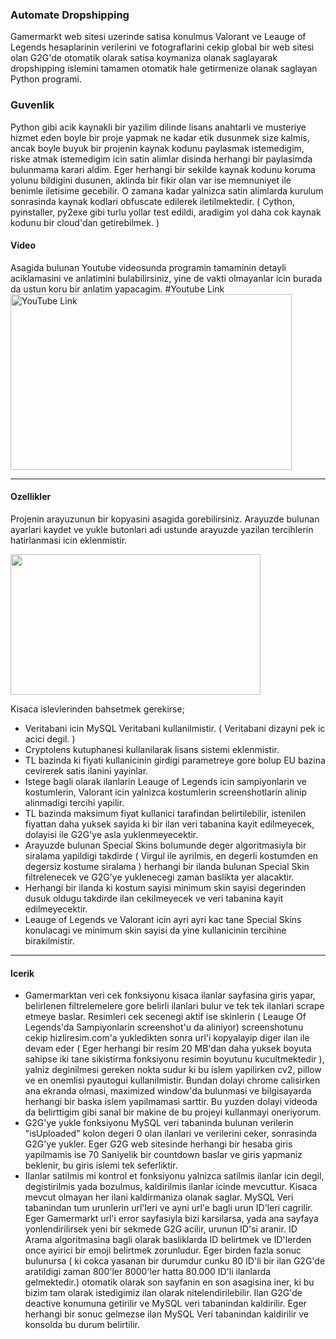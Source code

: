 ### Automate Dropshipping
Gamermarkt web sitesi uzerinde satisa konulmus Valorant ve Leauge of Legends hesaplarinin verilerini ve fotograflarini cekip global bir web sitesi olan G2G'de otomatik olarak satisa koymaniza olanak saglayarak dropshipping islemini tamamen otomatik hale getirmenize olanak saglayan Python programi.

### Guvenlik
Python gibi acik kaynakli bir yazilim dilinde lisans anahtarli ve musteriye hizmet eden boyle bir proje yapmak ne kadar etik dusunmek size kalmis, ancak boyle buyuk bir projenin kaynak kodunu paylasmak istemedigim, riske atmak istemedigim icin satin alimlar disinda herhangi bir paylasimda bulunmama karari aldim. Eger herhangi bir sekilde kaynak kodunu koruma yolunu bildigini dusunen, aklinda bir fikir olan var ise memnuniyet ile benimle iletisime gecebilir. O zamana kadar yalnizca satin alimlarda kurulum sonrasinda kaynak kodlari obfuscate edilerek iletilmektedir.  ( Cython, pyinstaller, py2exe gibi turlu yollar test edildi, aradigim yol daha cok kaynak kodunu bir cloud'dan getirebilmek. )

#### Video

Asagida bulunan Youtube videosunda programin tamaminin detayli aciklamasini ve anlatimini bulabilirsiniz, yine de vakti olmayanlar icin burada da ustun koru bir anlatim yapacagim.
#Youtube Link
<a href="http://www.youtube.com/watch?feature=player_embedded&v=Y_zK45wOoUIhq
" target="_blank"><img src="https://i.hizliresim.com/b2unlzn.jpg" 
alt="YouTube Link" width="450" height="281" /></a>


------------
#### Ozellikler
Projenin arayuzunun bir kopyasini asagida gorebilirsiniz. Arayuzde bulunan ayarlari kaydet ve yukle butonlari adi ustunde arayuzde yazilan tercihlerin hatirlanmasi icin eklenmistir.

<img src="https://i.hizliresim.com/dw8re4c.png" width="400" height="225" />

Kisaca islevlerinden bahsetmek gerekirse;
- Veritabani icin MySQL Veritabani kullanilmistir. ( Veritabani dizayni pek ic acici degil. )
- Cryptolens kutuphanesi kullanilarak lisans sistemi eklenmistir.
- TL bazinda ki fiyati kullanicinin girdigi parametreye gore bolup EU bazina cevirerek satis ilanini yayinlar.
- Istege bagli olarak ilanlarin Leauge of Legends icin sampiyonlarin ve kostumlerin, Valorant icin yalnizca kostumlerin screenshotlarin alinip alinmadigi tercihi yapilir.
- TL bazinda maksimum fiyat kullanici tarafindan belirtilebilir, istenilen fiyattan daha yuksek sayida ki bir ilan veri tabanina kayit edilmeyecek, dolayisi ile G2G'ye asla yuklenmeyecektir.
- Arayuzde bulunan Special Skins bolumunde deger algoritmasiyla bir siralama yapildigi takdirde ( Virgul ile ayrilmis, en degerli kostumden en degersiz kostume siralama ) herhangi bir ilanda bulunan Special Skin filtrelenecek ve G2G'ye yuklenecegi zaman baslikta yer alacaktir.
- Herhangi bir ilanda ki kostum sayisi minimum skin sayisi degerinden dusuk oldugu takdirde ilan cekilmeyecek ve veri tabanina kayit edilmeyecektir.
- Leauge of Legends ve Valorant icin ayri ayri kac tane Special Skins konulacagi ve minimum skin sayisi da yine kullanicinin tercihine birakilmistir.

------------
#### Icerik
- Gamermarktan veri cek fonksiyonu kisaca ilanlar sayfasina giris yapar, belirlenen filtrelemelere gore belirli ilanlari bulur ve tek tek ilanlari scrape etmeye baslar. Resimleri cek secenegi aktif ise skinlerin ( Leauge Of Legends'da Sampiyonlarin screenshot'u da aliniyor) screenshotunu cekip hizliresim.com'a yukledikten sonra url'i kopyalayip diger ilan ile devam eder ( Eger herhangi bir resim 20 MB'dan daha yuksek boyuta sahipse iki tane sikistirma fonksiyonu resimin boyutunu kucultmektedir ), yalniz deginilmesi gereken nokta sudur ki bu islem yapilirken cv2, pillow ve en onemlisi pyautogui kullanilmistir. Bundan dolayi chrome calisirken ana ekranda olmasi, maximized window'da bulunmasi ve bilgisayarda herhangi bir baska islem yapilmamasi sarttir. Bu yuzden dolayi videoda da belirttigim gibi sanal bir makine de bu projeyi kullanmayi oneriyorum.
- G2G'ye yukle fonksiyonu MySQL veri tabaninda bulunan verilerin "isUploaded" kolon degeri 0 olan ilanlari ve verilerini ceker, sonrasinda G2G'ye yukler. Eger G2G web sitesinde herhangi bir hesaba giris yapilmamis ise 70 Saniyelik bir countdown baslar ve giris yapmaniz beklenir, bu giris islemi tek seferliktir.
- Ilanlar satilmis mi kontrol et fonksiyonu yalnizca satilmis ilanlar icin degil, degistirilmis yada bozulmus, kaldirilmis ilanlar icinde mevcuttur. Kisaca mevcut olmayan her ilani kaldirmaniza olanak saglar. MySQL Veri tabanindan tum urunlerin url'leri ve ayni url'e bagli urun ID'leri cagrilir. Eger Gamermarkt url'i error sayfasiyla bizi karsilarsa,  yada ana sayfaya yonlendirilirsek yeni bir sekmede G2G acilir, urunun ID'si aranir. ID Arama algoritmasina bagli olarak basliklarda ID belirtmek ve ID'lerden once ayirici bir emoji belirtmek zorunludur. Eger birden fazla sonuc bulunursa ( ki cokca yasanan bir durumdur cunku 80 ID'li bir ilan G2G'de aratildigi zaman 800'ler 8000'ler hatta 80.000 ID'li ilanlarda gelmektedir.) otomatik olarak son sayfanin en son asagisina iner, ki bu bizim tam olarak istedigimiz ilan olarak nitelendirilebilir. Ilan G2G'de deactive konumuna getirilir ve MySQL veri tabanindan kaldirilir.  Eger herhangi bir sonuc gelmezse ilan MySQL Veri tabanindan kaldirilir ve konsolda bu durum belirtilir.
